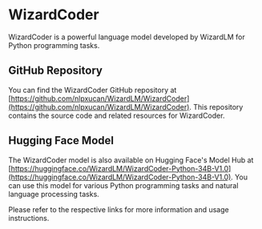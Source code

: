 # WizardCoder

WizardCoder is a powerful language model developed by WizardLM for Python programming tasks.

## GitHub Repository

You can find the WizardCoder GitHub repository at [https://github.com/nlpxucan/WizardLM/WizardCoder](https://github.com/nlpxucan/WizardLM/WizardCoder). This repository contains the source code and related resources for WizardCoder.

## Hugging Face Model

The WizardCoder model is also available on Hugging Face's Model Hub at [https://huggingface.co/WizardLM/WizardCoder-Python-34B-V1.0](https://huggingface.co/WizardLM/WizardCoder-Python-34B-V1.0). You can use this model for various Python programming tasks and natural language processing tasks.

Please refer to the respective links for more information and usage instructions.
